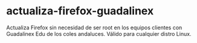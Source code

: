 # actualiza-firefox-guadalinex
Actualiza Firefox sin necesidad de ser root en los equipos clientes con Guadalinex Edu de los coles andaluces. Válido para cualquier distro Linux.
